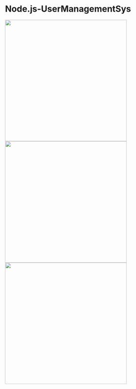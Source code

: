 # Node.js-UserManagementSys


<img src="https://user-images.githubusercontent.com/13710309/117590500-71c5b780-b138-11eb-9136-13985c41bf75.PNG" width="auto" height="400">
<img src="https://user-images.githubusercontent.com/13710309/117590501-725e4e00-b138-11eb-8efc-07731390af5e.PNG" width="auto" height="400">
<img src="https://user-images.githubusercontent.com/13710309/117590502-72f6e480-b138-11eb-9de5-7e19ca8f7b94.PNG" width="auto" height="400">
